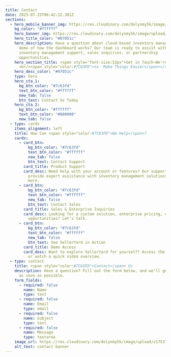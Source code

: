 ```yaml
---
title: Contact
date: 2025-07-25T06:42:12.381Z
sections:
  - hero_mobile_banner_img: https://res.cloudinary.com/dolynmy5k/image/upload/v1751368351/Frame_338_1_txtrhh.png
    bg_color: "#ffffff"
    hero_banner_img: https://res.cloudinary.com/dolynmy5k/image/upload/v1751277056/Frame_3381_vakqzi.png
    hero_title_color: "#07051c"
    hero_description: Have a question about cloud-based inventory management? Need a
      demo of how the dashboard works? Our team is ready to assist with
      inventory management support, sales inquiries, or partnership
      opportunities.
    hero_section_title: <span style="font-size:52px">Get in Touch—We're Here
      <br/><span style="color:#7C63FD">to  Make Things Easier</span></span>
    hero_desc_color: "#07051c"
    type: hero
    hero_cta_1:
      bg_btn_color: "#7c63fd"
      text_btn_color: "#ffffff"
      new_tab: false
      btn_text: Contact Us Today
    hero_cta_2:
      bg_btn_color: "#ffffff"
      text_btn_color: "#000000"
      new_tab: false
  - type: cards
    items_alignment: left
    title: How Can <span style="color:#7C63FD">We Help</span>?
    cards:
      - card_btn:
          bg_btn_color: "#7c63fd"
          text_btn_color: "#ffffff"
          new_tab: false
          btn_text: Contact Support
        card_title: Product Support
        card_desc: Need help with your account or features? Our support team is here to
          provide expert assistance with inventory management solutions and
          more.
      - card_btn:
          bg_btn_color: "#7c63fd"
          text_btn_color: "#ffffff"
          new_tab: false
          btn_text: Contact Sales
        card_title: Sales & Enterprise Inquiries
        card_desc: Looking for a custom solution, enterprise pricing, or partnership
          opportunities? Let’s talk.
      - card_btn:
          bg_btn_color: "#7c63fd"
          text_btn_color: "#ffffff"
          new_tab: false
          btn_text: See SellerYard in Action
        card_title: Demo Access
        card_desc: Want to explore SellerYard for yourself? Access the interactive demo
          or watch a quick video overview.
  - type: contact
    title: <span style="color:#7C63FD">Contact</span> Us
    description: Have a question? Fill out the form below, and we’ll get back to you
      as soon as possible.
    form_fields:
      - required: false
        name: Name
        type: text
      - required: false
        name: Email
        type: email
      - required: false
        name: Subject
        type: text
      - required: false
        name: Message
        type: textarea
    image_url: https://res.cloudinary.com/dolynmy5k/image/upload/v1753750601/Image_lux0is.png
    alt_text: contact banner
---
```

